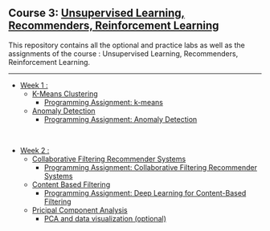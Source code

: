 ## Course 3: [Unsupervised Learning, Recommenders, Reinforcement Learning](https://www.coursera.org/learn/unsupervised-learning-recommenders-reinforcement-learning/home/info)
This repository contains all the optional and practice labs as well as the assignments of the course : Unsupervised Learning, Recommenders, Reinforcement Learning.

<hr/>

- [Week 1 :](https://github.com/RitoChak/Unsupervised-Learning-Recommenders-Reinforcement-Learning/tree/3852a87b5d3a45a04b21d8cc7861bc3c98f23595/Week%201)
  - [K-Means Clustering](https://github.com/RitoChak/Unsupervised-Learning-Recommenders-Reinforcement-Learning/tree/3852a87b5d3a45a04b21d8cc7861bc3c98f23595/Week%201/K-means%20Clustering)
    - [Programming Assignment: k-means](https://github.com/RitoChak/Unsupervised-Learning-Recommenders-Reinforcement-Learning/blob/3852a87b5d3a45a04b21d8cc7861bc3c98f23595/Week%201/K-means%20Clustering/C3_W1_KMeans_Assignment.ipynb)
  - [Anomaly Detection](https://github.com/RitoChak/Unsupervised-Learning-Recommenders-Reinforcement-Learning/tree/3852a87b5d3a45a04b21d8cc7861bc3c98f23595/Week%201/Anomaly%20Detection)
    - [Programming Assignment: Anomaly Detection](https://github.com/RitoChak/Unsupervised-Learning-Recommenders-Reinforcement-Learning/blob/3852a87b5d3a45a04b21d8cc7861bc3c98f23595/Week%201/Anomaly%20Detection/C3_W1_Anomaly_Detection.ipynb)

<br/>

- [Week 2 :](https://github.com/RitoChak/Unsupervised-Learning-Recommenders-Reinforcement-Learning/tree/0853f063c1091dd30fc187687c73335b7ec7922c/Week%202)
  - [Collaborative Filtering Recommender Systems](https://github.com/RitoChak/Unsupervised-Learning-Recommenders-Reinforcement-Learning/tree/5631c8d920ad6d8bfa2ead998efdf114986dd464/Week%202/Collaborative%20Filtering%20Recommender%20Systems)
    - [Programming Assignment: Collaborative Filtering Recommender Systems](https://github.com/RitoChak/Unsupervised-Learning-Recommenders-Reinforcement-Learning/blob/5631c8d920ad6d8bfa2ead998efdf114986dd464/Week%202/Collaborative%20Filtering%20Recommender%20Systems/C3_W2_Collaborative_RecSys_Assignment.ipynb)
  - [Content Based Filtering](https://github.com/RitoChak/Unsupervised-Learning-Recommenders-Reinforcement-Learning/tree/0853f063c1091dd30fc187687c73335b7ec7922c/Week%202/Content%20Based%20Filtering)
    - [Programming Assignment: Deep Learning for Content-Based Filtering](https://github.com/RitoChak/Unsupervised-Learning-Recommenders-Reinforcement-Learning/blob/0853f063c1091dd30fc187687c73335b7ec7922c/Week%202/Content%20Based%20Filtering/C3_W2_RecSysNN_Assignment.ipynb)
  - [Pricipal Component Analysis](https://github.com/RitoChak/Unsupervised-Learning-Recommenders-Reinforcement-Learning/tree/47bf1d0bb98c5daf1a57264111e1fe7d33ded5f4/Week%202/PCA)
    - [PCA and data visualization (optional)](https://github.com/RitoChak/Unsupervised-Learning-Recommenders-Reinforcement-Learning/blob/47bf1d0bb98c5daf1a57264111e1fe7d33ded5f4/Week%202/PCA/C3_W2_Lab01_PCA_Visualization_Examples.ipynb)
